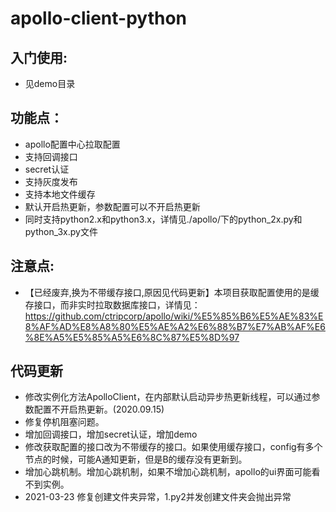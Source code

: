 # apollo-client-python


## 入门使用:

* 见demo目录

## 功能点：
* apollo配置中心拉取配置
* 支持回调接口
* secret认证
* 支持灰度发布
* 支持本地文件缓存
* 默认开启热更新，参数配置可以不开启热更新
* 同时支持python2.x和python3.x，详情见./apollo/下的python_2x.py和python_3x.py文件

## 注意点:
* 【已经废弃,换为不带缓存接口,原因见代码更新】本项目获取配置使用的是缓存接口，而非实时拉取数据库接口，详情见：https://github.com/ctripcorp/apollo/wiki/%E5%85%B6%E5%AE%83%E8%AF%AD%E8%A8%80%E5%AE%A2%E6%88%B7%E7%AB%AF%E6%8E%A5%E5%85%A5%E6%8C%87%E5%8D%97

## 代码更新
* 修改实例化方法ApolloClient，在内部默认启动异步热更新线程，可以通过参数配置不开启热更新。(2020.09.15)
* 修复停机阻塞问题。
* 增加回调接口，增加secret认证，增加demo
* 修改获取配置的接口改为不带缓存的接口。如果使用缓存接口，config有多个节点的时候，可能A通知更新，但是B的缓存没有更新到。
* 增加心跳机制。增加心跳机制，如果不增加心跳机制，apollo的ui界面可能看不到实例。
* 2021-03-23 修复创建文件夹异常，1.py2并发创建文件夹会抛出异常

